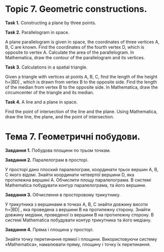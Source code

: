# Topic 7. Geometric constructions.

**Task 1.** Constructing a plane by three points.

**Task 2.** Parallelogram in space.

A plane parallelogram is given in space, the coordinates of three vertices A, B, C are known. Find the coordinates of
the fourth vertex D, which is opposite to vertex A. Calculate the area of the parallelogram. In Mathematica, draw the
contour of the parallelogram and its vertices.

**Task 3.** Calculations in a spatial triangle.

Given a triangle with vertices at points A, B, C, find the length of the height h=|BD| , which is drawn from vertex B to
the opposite side. Find the length of the median from vertex B to the opposite side. In Mathematica, draw the
circumcenter of the triangle and its median.

**Task 4.** A line and a plane in space.

Find the point of intersection of the line and the plane. Using Mathematica, draw the line, the plane, and the point of
intersection.

# Тема 7. Геометричні побудови.

**Завдання 1.** Побудова площини по трьом точкам.

**Завдання 2.** Паралелограм в просторі.

У просторі дано плоский паралелограм, координати трьох вершин A, B, C якого відомі. Знайти координати четвертої вершини
D, яка протилежна вершині A. Обчислити площу паралелограма. В системі Mathematica побудувати контур паралелограма, та
його вершини.

**Завдання 3.** Обчислення в просторовому трикутнику.

У трикутника з вершинами в точках A, B, C знайти довжину висоти h=|BD| , яка проведена з вершини B на протилежну
сторону. Знайти довжину медіани, проведеної із вершини B на протилежну сторону. В системі Mathematica побудувати контур
трикутника та його медіану.

**Завдання 4.** Пряма і площина у просторі.

Знайти точку перетинання прямої і площини. Використовуючи систему «Mathematica», намалювати пряму, площину і точку їх
перетинання.